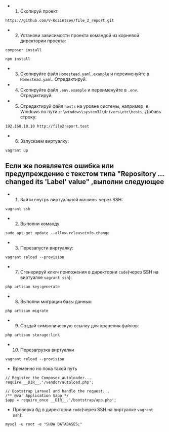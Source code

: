 - 1. Скопируй проект 

```
https://github.com/V-Kozintsev/file_2_report.git
```

- 2) Установи зависимости проекта командой из корневой директории проекта:

```
composer install
```

```
npm install
```

- 3) Скопируйте файл `Homestead.yaml.example` и переименуйте в `Homestead.yaml`. Отредактируй.

- 4) Скопируйте файл `.env.example` и переименуйте в `.env`. Отредактируй.

- 5) Отредактируй файл `hosts` на уровне системы, например, в Windows по пути `c:\windows\system32\drivers\etc\hosts`. Добавь строку:

```
192.168.10.10 http://file2report.test
```

- 6) Запускаем виртуалку:

```
vagrant up
```

## Если же появляется ошибка или предупреждение с текстом типа "Repository ... changed its 'Label' value" ,выполни следующее

- 1) Зайти внутрь виртуальной машины через SSH:

```
vagrant ssh
```

- 2) Выполни команду
```
sudo apt-get update --allow-releaseinfo-change
```

- 3) Перезапусти виртуалку:

```
vagrant reload --provision
```

- 7) Сгенерируй ключ приложения в директории `code`(через SSH на виртуалке `vagrant ssh`):

```
php artisan key:generate
```

- 8) Выполни миграции базы данных:

```
php artisan migrate
```

- 9) Создай символическую ссылку для хранения файлов:

```
php artisan storage:link
```

- 10) Перезагрузка виртуалки

```
vagrant reload --provision
```

- Временно но пока такой путь

```
// Register the Composer autoloader...
require __DIR__.'/vendor/autoload.php';

// Bootstrap Laravel and handle the request...
/** @var Application $app */
$app = require_once __DIR__.'/bootstrap/app.php';
```


- Проверка бд в директории `code`(через SSH на виртуалке `vagrant ssh`):

```
mysql -u root -e "SHOW DATABASES;"
```



